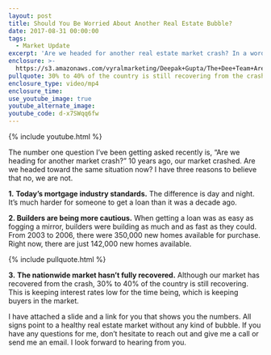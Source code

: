 ```yaml
---
layout: post
title: Should You Be Worried About Another Real Estate Bubble?
date: 2017-08-31 00:00:00
tags:
  - Market Update
excerpt: 'Are we headed for another real estate market crash? In a word, no.'
enclosure: >-
  https://s3.amazonaws.com/vyralmarketing/Deepak+Gupta/The+Dee+Team+Are+We+Heading+Into+Another+Crash.mp4
pullquote: 30% to 40% of the country is still recovering from the crash.
enclosure_type: video/mp4
enclosure_time:
use_youtube_image: true
youtube_alternate_image:
youtube_code: d-x7SWqq6fw
---
```



{% include youtube.html %}

The number one question I’ve been getting asked recently is, “Are we heading for another market crash?” 10 years ago, our market crashed. Are we headed toward the same situation now? I have three reasons to believe that no, we are not.

**1.** **Today’s mortgage industry standards.** The difference is day and night. It’s much harder for someone to get a loan than it was a decade ago.

**2. Builders are being more cautious.** When getting a loan was as easy as fogging a mirror, builders were building as much and as fast as they could. From 2003 to 2006, there were 350,000 new homes available for purchase. Right now, there are just 142,000 new homes available.

{% include pullquote.html %}

**3.** **The nationwide market hasn’t fully recovered.** Although our market has recovered from the crash, 30% to 40% of the country is still recovering. This is keeping interest rates low for the time being, which is keeping buyers in the market.

I have attached a slide and a link for you that shows you the numbers. All signs point to a healthy real estate market without any kind of bubble. If you have any questions for me, don’t hesitate to reach out and give me a call or send me an email. I look forward to hearing from you.